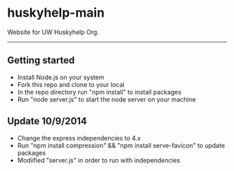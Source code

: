 huskyhelp-main
==============

Website for UW Huskyhelp Org.

--------------------------------------

## Getting started
- Install Node.js on your system
- Fork this repo and clone to your local
- In the repo directory run "npm install" to install packages
- Run "node server.js" to start the node server on your machine


## Update 10/9/2014 
- Change the express independencies to 4.x
- Run "npm install compression" && "npm install serve-favicon" to update packages
- Modiified "server.js" in order to run with independencies
